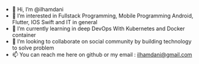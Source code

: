 - 👋 Hi, I’m @ilhamdani
- 👀 I’m interested in Fullstack Programming, Mobile Programming Android, Flutter, IOS Swift and IT in general
- 🌱 I’m currently learning in deep DevOps With Kubernetes and Docker container
- 💞️ I’m looking to collaborate on social community by building technology to solve problem
- 📫 You can reach me here on github or my email : ilhamdani@gmail.com

<!---
ilhamdani/ilhamdani is a ✨ special ✨ repository because its `README.md` (this file) appears on your GitHub profile.
You can click the Preview link to take a look at your changes.
--->
